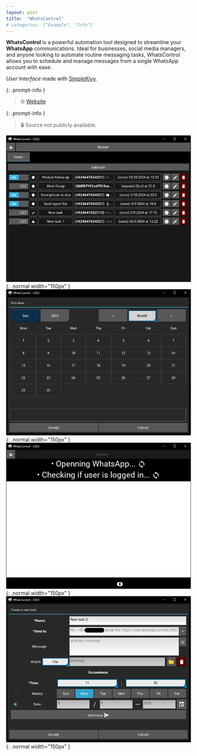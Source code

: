 ```yaml
---
layout: post
title:  "WhatsControl"
# categories: ["Example", "Info"]
---
```

**WhatsControl** is a powerful automation tool designed to streamline your **WhatsApp** communications. Ideal for businesses, social media managers, and anyone looking to automate routine messaging tasks, WhatsControl allows you to schedule and manage messages from a single WhatsApp account with ease.

*User Interface* made with [SimpleKivy](https://ergocreate.github.io/simplekivy).

{: .prompt-info }
> 🌐 [Website](https://payhip.com/b/7ngSG)

{: .prompt-info }
> 🔒 Source not publicly available.

![](/assets/img/examples/gallery/WhatsControl/auto_msg_list.png){: .normal width="150px" }
![](/assets/img/examples/gallery/WhatsControl/date_pick.png){: .normal width="150px" }
![](/assets/img/examples/gallery/WhatsControl/login.png){: .normal width="150px" }
![](/assets/img/examples/gallery/WhatsControl/new_task.png){: .normal width="150px" }

